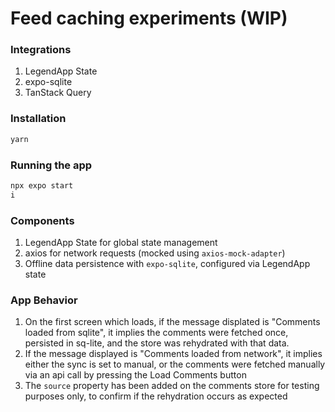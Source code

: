 # Feed caching experiments (WIP)

### Integrations
1. LegendApp State
2. expo-sqlite
3. TanStack Query

### Installation
```bash
yarn
```

### Running the app
```bash
npx expo start
i
```
### Components
1. LegendApp State for global state management
2. axios for network requests (mocked using `axios-mock-adapter`)
3. Offline data persistence with `expo-sqlite`, configured via LegendApp state


### App Behavior
1. On the first screen which loads, if the message displated is "Comments loaded from sqlite", it implies the comments were fetched once, persisted in sq-lite, and the store was rehydrated with that data.
2. If the message displayed is "Comments loaded from network", it implies either the sync is set to manual, or the comments were fetched manually via an api call by pressing the Load Comments button
3. The `source` property has been added on the comments store for testing purposes only, to confirm if the rehydration occurs as expected
